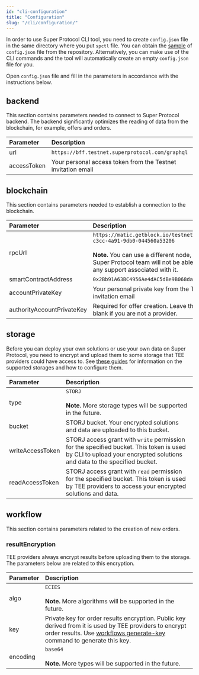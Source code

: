 ```yaml
---
id: "cli-configuration"
title: "Configuration"
slug: "/cli/configuration/"
---
```


In order to use Super Protocol CLI tool, you need to create `config.json` file in the same directory where you put `spctl` file. You can obtain the [sample](https://github.com/Super-Protocol/ctl/blob/master/config.example.json) of `config.json` file from the repository. Alternatively, you can make use of the CLI commands and the tool will automatically create an empty `config.json` file for you.

Open `config.json` file and fill in the parameters in accordance with the instructions below.

## backend

This section contains parameters needed to connect to Super Protocol backend. The backend significantly optimizes the reading of data from the blockchain, for example, offers and orders.

|**Parameter**|**Description**|
| :- | :- |
|url|`https://bff.testnet.superprotocol.com/graphql`|
|accessToken|Your personal access token from the Testnet invitation email|

## blockchain

This section contains parameters needed to establish a connection to the blockchain. 

|**Parameter**|**Description**|
| :- | :- |
|rpcUrl|`https://matic.getblock.io/testnet/85482b49-c3cc-4a91-9db0-044560a53206`<br/><br/>**Note.** You can use a different node, but the Super Protocol team will not be able to provide any support associated with it.|
|smartContractAddress|`0x2Bb91A63BC4956Ae4dAC5dBe9B068da0bD1D035d`|
|accountPrivateKey|Your personal private key from the Testnet invitation email|
|authorityAccountPrivateKey|Required for offer creation. Leave this field blank if you are not a provider.|

## storage

Before you can deploy your own solutions or use your own data on Super Protocol, you need to encrypt and upload them to some storage that TEE providers could have access to. See [these guides](/testnet/cli/storages) for information on the supported storages and how to configure them.

|**Parameter**|**Description**|
| :- | :- |
|type|`STORJ`<br/><br/>**Note.** More storage types will be supported in the future.|
|bucket|STORJ bucket. Your encrypted solutions and data are uploaded to this bucket.|
|writeAccessToken|STORJ access grant with `write` permission for the specified bucket. This token is used by CLI to upload your encrypted solutions and data to the specified bucket.|
|readAccessToken|STORJ access grant with `read` permission for the specified bucket. This token is used by TEE providers to access your encrypted solutions and data.|

## workflow

This section contains parameters related to the creation of new orders.

### resultEncryption

TEE providers always encrypt results before uploading them to the storage. The parameters below are related to this encryption.

|**Parameter**|**Description**|
| :- | :- |
|algo|`ECIES`<br/><br/>**Note.** More algorithms will be supported in the future.|
|key|Private key for order results encryption. Public key derived from it is used by TEE providers to encrypt order results. Use [workflows generate-key](/testnet/cli/commands/workflows/generate-key) command to generate this key.|
|encoding|`base64`<br/><br/>**Note.** More types will be supported in the future.|


